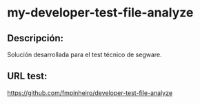 # my-developer-test-file-analyze
## Descripción:
Solución desarrollada para el test técnico de segware.
## URL test:
https://github.com/fmpinheiro/developer-test-file-analyze
